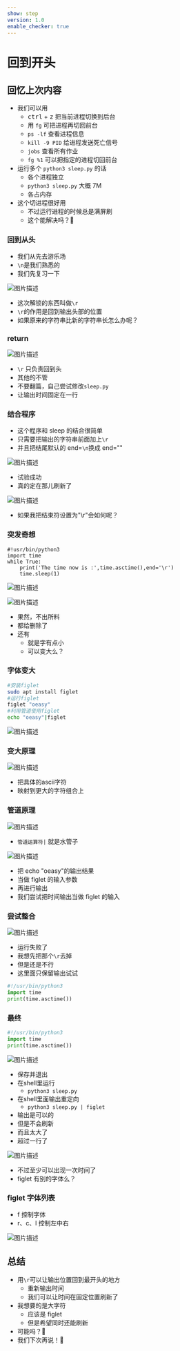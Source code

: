 ```yaml
---
show: step
version: 1.0
enable_checker: true
---
```


# 回到开头

## 回忆上次内容

- 我们可以用 
	- <kbd>ctrl</kbd> + <kbd>z</kbd> 把当前进程切换到后台
	- 用 `fg` 可把进程再切回前台
	- `ps -lf` 查看进程信息
	- `kill -9 PID` 给进程发送死亡信号
	- `jobs` 查看所有作业
	- `fg %1` 可以把指定的进程切回前台
- 运行多个 `python3 sleep.py` 的话
	- 各个进程独立
	- `python3 sleep.py` 大概 7M
	- 各占内存
- 这个切进程很好用
	- 不过运行进程的时候总是满屏刷
	- 这个能解决吗？🤔

### 回到从头

- 我们从先去游乐场
- `\n`是我们熟悉的
- 我们先复习一下

![图片描述](https://doc.shiyanlou.com/courses/uid1190679-20210221-1613905491259)

- 这次解锁的东西叫做`\r`
- `\r`的作用是回到输出头部的位置
- 如果原来的字符串比新的字符串长怎么办呢？

### return

![图片描述](https://doc.shiyanlou.com/courses/uid1190679-20210923-1632387434289)

- `\r` 只负责回到头
- 其他的不管
- 不要翻篇，自己尝试修改`sleep.py`
- 让输出时间固定在一行

### 结合程序

- 这个程序和 sleep 的结合很简单
- 只需要把输出的字符串前面加上`\r`
- 并且把结尾默认的 end=`\n`换成 end=""

![图片描述](https://doc.shiyanlou.com/courses/uid1190679-20220311-1646962549586)

- 试验成功
- 真的定在那儿刷新了

![图片描述](https://doc.shiyanlou.com/courses/uid1190679-20210221-1613906280764)

- 如果我把结束符设置为"\r"会如何呢？

### 突发奇想

```python3
#!usr/bin/python3
import time
while True:
    print('The time now is :',time.asctime(),end='\r')
    time.sleep(1)
```

![图片描述](https://doc.shiyanlou.com/courses/uid1190679-20220824-1661330079255)

![图片描述](https://doc.shiyanlou.com/courses/uid1190679-20220326-1648306981989)

- 果然，不出所料
- 都给删除了
- 还有
	- 就是字有点小
	- 可以变大么？

### 字体变大

```bash
#安装figlet
sudo apt install figlet
#运行figlet
figlet "oeasy"
#利用管道使用figlet
echo "oeasy"|figlet
```

![图片描述](https://doc.shiyanlou.com/courses/uid1190679-20210306-1614987482170)

### 变大原理

![图片描述](https://doc.shiyanlou.com/courses/uid1190679-20220331-1648708095435)

- 把具体的ascii字符
- 映射到更大的字符组合上

### 管道原理

![图片描述](https://doc.shiyanlou.com/courses/uid1190679-20210224-1614171987291)

- `管道运算符|` 就是水管子

![图片描述](https://doc.shiyanlou.com/courses/uid1190679-20210306-1614987482170)

- 把 echo "oeasy"的输出结果
- 当做 figlet 的输入参数
- 再进行输出
- 我们尝试把时间输出当做 figlet 的输入

### 尝试整合

![图片描述](https://doc.shiyanlou.com/courses/uid1190679-20210306-1614988251250)

- 运行失败了
- 我想先把那个`\r`去掉
- 但是还是不行
- 这里面只保留输出试试

```python
#!/usr/bin/python3
import time
print(time.asctime())
```

### 最终
```python
#!/usr/bin/python3
import time
print(time.asctime())
```

![图片描述](https://doc.shiyanlou.com/courses/uid1190679-20220408-1649408434003)

- 保存并退出
- 在shell里运行
	- `python3 sleep.py`
- 在shell里面输出重定向
	- `python3 sleep.py | figlet`
- 输出是可以的
- 但是不会刷新
- 而且太大了
- 超过一行了

![图片描述](https://doc.shiyanlou.com/courses/uid1190679-20220211-1644546361651)

- 不过至少可以出现一次时间了
- figlet 有别的字体么？

### figlet 字体列表

- f 控制字体
- r、c、l 控制左中右

![图片描述](https://doc.shiyanlou.com/courses/uid1190679-20220211-1644546423440)

## 总结

- 用`\r`可以让输出位置回到最开头的地方
  - 重新输出时间
  - 我们可以让时间在固定位置刷新了
- 我想要的是大字符
  - 应该是 figlet
  - 但是希望同时还能刷新
- 可能吗？🤔
- 我们下次再说！👋
